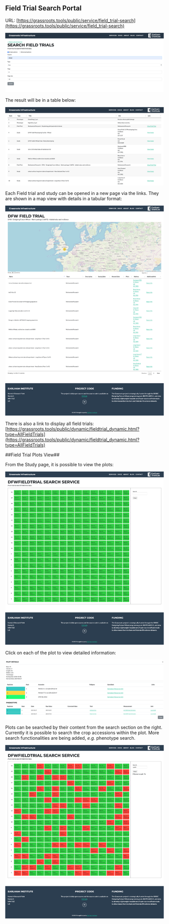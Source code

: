 ## Field Trial Search Portal

URL: [https://grassroots.tools/public/service/field_trial-search](https://grassroots.tools/public/service/field_trial-search)

![The form for searching Field Trials](images/Image_6.png)

The result will be in a table below:

![Result table](images/Image_7.png)

Each Field trial and study can be opened in a new page via the links. They are shown in a map view with details in a tabular format:

![Map view with table below](images/Image_8.png)

There is also a link to display all field trials:
[https://grassroots.tools/public/dynamic/fieldtrial_dynamic.html?type=AllFieldTrials](https://grassroots.tools/public/dynamic/fieldtrial_dynamic.html?type=AllFieldTrials)

##Field Trial Plots View##

From the Study page, it is possible to view the plots:

![Plot view](images/Image_9.png)

Click on each of the plot to view detailed information:

![Plot details](images/Image_10.png)

Plots can be searched by their content from the search section on the right. Currently it is possible to search the crop accessions within the plot. More search functionalities are being added, <i>e.g.</i> phenotype search.

![Search plots](images/Image_11.png)
